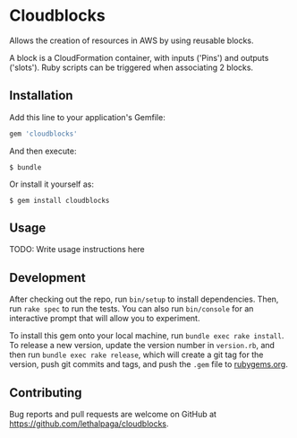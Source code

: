# Cloudblocks

Allows the creation of resources in AWS by using reusable blocks.

A block is a CloudFormation container, with inputs ('Pins') and outputs ('slots').
Ruby scripts can be triggered when associating 2 blocks.

## Installation

Add this line to your application's Gemfile:

```ruby
gem 'cloudblocks'
```

And then execute:

    $ bundle

Or install it yourself as:

    $ gem install cloudblocks

## Usage

TODO: Write usage instructions here

## Development

After checking out the repo, run `bin/setup` to install dependencies. Then, run `rake spec` to run the tests. You can also run `bin/console` for an interactive prompt that will allow you to experiment.

To install this gem onto your local machine, run `bundle exec rake install`. To release a new version, update the version number in `version.rb`, and then run `bundle exec rake release`, which will create a git tag for the version, push git commits and tags, and push the `.gem` file to [rubygems.org](https://rubygems.org).

## Contributing

Bug reports and pull requests are welcome on GitHub at https://github.com/lethalpaga/cloudblocks.

